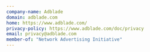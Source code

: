 ```yaml
---
company-name: Adblade
domain: adblade.com
home: https://www.adblade.com/
privacy-policy: https://www.adblade.com/doc/privacy
email: privacy@adblade.com
member-of: "Network Advertising Initiative"
---
```




